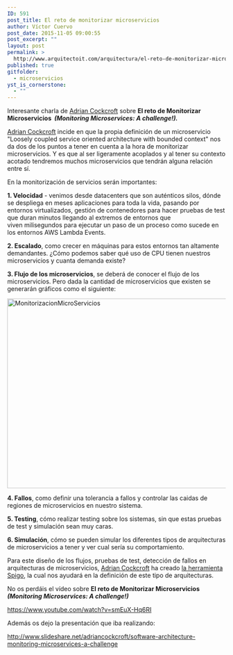 ```yaml
---
ID: 591
post_title: El reto de monitorizar microservicios
author: Víctor Cuervo
post_date: 2015-11-05 09:00:55
post_excerpt: ""
layout: post
permalink: >
  http://www.arquitectoit.com/arquitectura/el-reto-de-monitorizar-microservicios/
published: true
gitfolder:
  - microservicios
yst_is_cornerstone:
  - ""
---
```

Interesante charla de <a title="Twitter de Adrian Cockcroft" href="https://twitter.com/adrianco" target="_blank" rel="noopener noreferrer">Adrian Cockcroft</a> sobre <strong>El reto de Monitorizar Microservicios <em> (Monitoring Microservices: A challenge!).</em></strong>

<a title="Twitter de Adrian Cockcroft" href="https://twitter.com/adrianco" target="_blank" rel="noopener noreferrer">Adrian Cockcroft</a> incide en que la propia definición de un microservicio "Loosely coupled service oriented architecture with bounded context" nos da dos de los puntos a tener en cuenta a la hora de monitorizar microservicios. Y es que al ser ligeramente acoplados y al tener su contexto acotado tendremos muchos microservicios que tendrán alguna relación entre sí.

En la monitorización de servicios serán importantes:

<strong>1. Velocidad</strong> - venimos desde datacenters que son auténticos silos, dónde se despliega en meses aplicaciones para toda la vida, pasando por entornos virtualizados, gestión de contenedores para hacer pruebas de test que duran minutos llegando al extremos de entornos que viven milisegundos para ejecutar un paso de un proceso como sucede en los entornos AWS Lambda Events.

<strong>2. Escalado</strong>, como crecer en máquinas para estos entornos tan altamente demandantes. ¿Cómo podemos saber qué uso de CPU tienen nuestros microservicios y cuanta demanda existe?

<strong>3. Flujo de los microservicios</strong>, se deberá de conocer el flujo de los microservicios. Pero dada la cantidad de microservicios que existen se generarán gráficos como el siguiente:

<a href="http://www.arquitectoit.com/wp-content/uploads/2015/03/MonitorizacionMicroServicios.jpg"><img class=" size-full wp-image-593 aligncenter" src="http://www.arquitectoit.com/wp-content/uploads/2015/03/MonitorizacionMicroServicios.jpg" alt="MonitorizacionMicroServicios" width="629" height="437" /></a>

<strong>4. Fallos</strong>, como definir una tolerancia a fallos y controlar las caidas de regiones de microservicios en nuestro sistema.

<strong>5. Testing</strong>, cómo realizar testing sobre los sistemas, sin que estas pruebas de test y simulación sean muy caras.

<strong>6. Simulación</strong>, cómo se pueden simular los diferentes tipos de arquitecturas de microservicios a tener y ver cual sería su comportamiento.

Para este diseño de los flujos, pruebas de test, detección de fallos en arquitecturas de microservicios, <a title="Twitter de Adrian Cockcroft" href="https://twitter.com/adrianco" target="_blank" rel="noopener noreferrer">Adrian Cockcroft</a> ha creado <a title="Spigo" href="https://github.com/adrianco/spigo" target="_blank" rel="noopener noreferrer">la herramienta Spigo</a>, la cual nos ayudará en la definición de este tipo de arquitecturas.

No os perdáis el vídeo sobre <strong>El reto de Monitorizar Microservicios<em> (Monitoring Microservices: A challenge!)</em></strong>

https://www.youtube.com/watch?v=smEuX-Hq6RI

Además os dejo la presentación que iba realizando:

http://www.slideshare.net/adriancockcroft/software-architecture-monitoring-microservices-a-challenge

&nbsp;